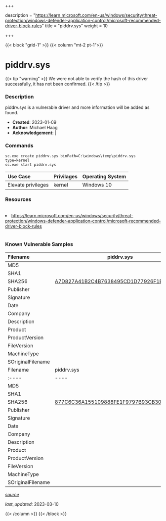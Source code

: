 +++

description = "https://learn.microsoft.com/en-us/windows/security/threat-protection/windows-defender-application-control/microsoft-recommended-driver-block-rules"
title = "piddrv.sys"
weight = 10

+++


{{< block "grid-1" >}}
{{< column "mt-2 pt-1">}}


# piddrv.sys 


{{< tip "warning" >}}
We were not able to verify the hash of this driver successfully, it has not been confirmed.
{{< /tip >}}


### Description

piddrv.sys is a vulnerable driver and more information will be added as found.

- **Created**: 2023-01-09
- **Author**: Michael Haag
- **Acknowledgement**:  | [](https://twitter.com/)

### Commands

```
sc.exe create piddrv.sys binPath=C:\windows\temp\piddrv.sys type=kernel
sc.exe start piddrv.sys
```

| Use Case | Privilages | Operating System | 
|:---- | ---- | ---- |
| Elevate privileges | kernel | Windows 10 |

### Resources
<br>
<li><a href=" https://learn.microsoft.com/en-us/windows/security/threat-protection/windows-defender-application-control/microsoft-recommended-driver-block-rules"> https://learn.microsoft.com/en-us/windows/security/threat-protection/windows-defender-application-control/microsoft-recommended-driver-block-rules</a></li>
<br>

### Known Vulnerable Samples

| Filename | piddrv.sys |
|:---- | ---- | 
| MD5 | <a href="https://www.virustotal.com/gui/file/"></a> |
| SHA1 | <a href="https://www.virustotal.com/gui/file/"></a> |
| SHA256 | <a href="https://www.virustotal.com/gui/file/A7D827A41B2C4B7638495CD1D77926F1BA902978">A7D827A41B2C4B7638495CD1D77926F1BA902978</a> |
| Publisher |  |
| Signature |  |
| Date |  |
| Company |  |
| Description |  |
| Product |  |
| ProductVersion |  |
| FileVersion |  |
| MachineType |  |
| SOriginalFilename |  |
| Filename | piddrv.sys |
|:---- | ---- | 
| MD5 | <a href="https://www.virustotal.com/gui/file/"></a> |
| SHA1 | <a href="https://www.virustotal.com/gui/file/"></a> |
| SHA256 | <a href="https://www.virustotal.com/gui/file/ 877C6C36A155109888FE1F9797B93CB30B4957EF"> 877C6C36A155109888FE1F9797B93CB30B4957EF</a> |
| Publisher |  |
| Signature |  |
| Date |  |
| Company |  |
| Description |  |
| Product |  |
| ProductVersion |  |
| FileVersion |  |
| MachineType |  |
| SOriginalFilename |  |



[*source*](https://github.com/magicsword-io/LOLDrivers/tree/main/yaml/piddrv.sys.yml)

*last_updated:* 2023-03-10








{{< /column >}}
{{< /block >}}
